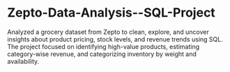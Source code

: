 # Zepto-Data-Analysis--SQL-Project
Analyzed a grocery dataset from Zepto to clean, explore, and uncover insights about product pricing, stock levels, and revenue trends using SQL. The project focused on identifying high-value products, estimating category-wise revenue, and categorizing inventory by weight and availability.
